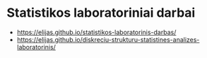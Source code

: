 # Statistikos laboratoriniai darbai

- https://elijas.github.io/statistikos-laboratorinis-darbas/
- https://elijas.github.io/diskreciu-strukturu-statistines-analizes-laboratorinis/
